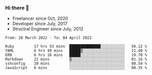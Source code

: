 ### Hi there 👋

- Freelancer since Oct, 2020
- Developer since July, 2017
- Structral Engineer since July, 2012

<!--START_SECTION:waka-->

```text
From: 28 March 2022 - To: 04 April 2022

Ruby         17 hrs 53 mins  ██████████████░░░░░░░░░░░   56.12 %
YAML         6 hrs 49 mins   █████▒░░░░░░░░░░░░░░░░░░░   21.40 %
ERB          6 hrs 16 mins   █████░░░░░░░░░░░░░░░░░░░░   19.70 %
Markdown     22 mins         ▒░░░░░░░░░░░░░░░░░░░░░░░░   01.16 %
sshconfig    10 mins         ░░░░░░░░░░░░░░░░░░░░░░░░░   00.54 %
JavaScript   6 mins          ░░░░░░░░░░░░░░░░░░░░░░░░░   00.35 %
```

<!--END_SECTION:waka-->
